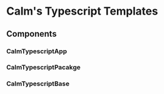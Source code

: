 # Calm's Typescript Templates

## Components

### CalmTypescriptApp

### CalmTypescriptPacakge

### CalmTypescriptBase
